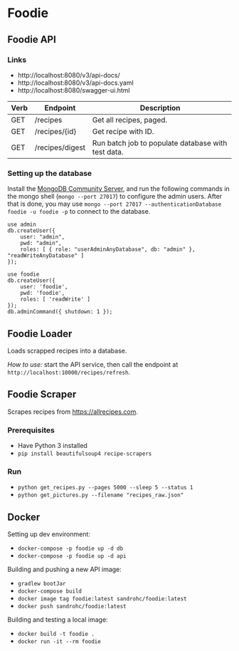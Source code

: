 # Foodie

## Foodie API

### Links
- http://localhost:8080/v3/api-docs/
- http://localhost:8080/v3/api-docs.yaml
- http://localhost:8080/swagger-ui.html

| Verb | Endpoint        | Description                                        |
|------|-----------------|----------------------------------------------------|
| GET  | /recipes        | Get all recipes, paged.                            |
| GET  | /recipes/{id}   | Get recipe with ID.                                |
| GET  | /recipes/digest | Run batch job to populate database with test data. |

### Setting up the database
Install the [MongoDB Community Server](https://www.mongodb.com/download-center/community), and run the following commands in the mongo shell (`mongo --port 27017`) to configure the admin users. After that is done, you may use `mongo --port 27017 --authenticationDatabase foodie -u foodie -p` to connect to the database.

```mongojs
use admin
db.createUser({
	user: "admin",
	pwd: "admin",
	roles: [ { role: "userAdminAnyDatabase", db: "admin" }, "readWriteAnyDatabase" ]
});

use foodie
db.createUser({
	user: 'foodie',
	pwd: 'foodie',
	roles: [ 'readWrite' ]
});
db.adminCommand({ shutdown: 1 });
```

## Foodie Loader
Loads scrapped recipes into a database.

*How to use:* start the API service, then call the endpoint at `http://localhost:10000/recipes/refresh`.

## Foodie Scraper
Scrapes recipes from https://allrecipes.com.

### Prerequisites
* Have Python 3 installed
* `pip install beautifulsoup4 recipe-scrapers`

### Run
* `python get_recipes.py --pages 5000 --sleep 5 --status 1`
* `python get_pictures.py --filename "recipes_raw.json"`

## Docker

Setting up dev environment:
* `docker-compose -p foodie up -d db`
* `docker-compose -p foodie up -d api`

Building and pushing a new API image:
* `gradlew bootJar`
* `docker-compose build`
* `docker image tag foodie:latest sandrohc/foodie:latest`
* `docker push sandrohc/foodie:latest`

Building and testing a local image:
* `docker build -t foodie .`
* `docker run -it --rm foodie`
